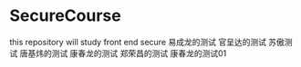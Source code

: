 ﻿# SecureCourse

this repository will study front end secure
易成龙的测试
官呈达的测试
苏傲测试
唐基炜的测试
康春龙的测试
郑荣昌的测试
康春龙的测试01